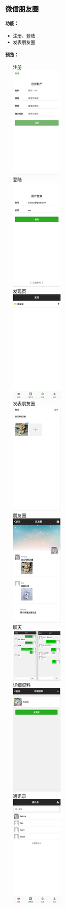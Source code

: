 <h2>微信朋友圈</h2>
<h4>功能：</h4>
<ul>
    <li>注册、登陆</li>
    <li>发表朋友圈</li>
</ul>

<h4>预览：</h4>
<ul type="none">
    <li>
    <div>注册</div>
    <img width="150" src="./imgs/注册.png">
    </li>
    <li>
    <div>登陆</div>
    <img width="150" src="./imgs/登陆.png">
    </li>
    <li>
    <div>发现页</div>
    <img width="150" src="./imgs/发现.png">
    </li>
    <li>
    <div>发表朋友圈</div>
    <img width="150" src="./imgs/发表.png">
    </li>
    <li>
    <div>朋友圈</div>
    <img width="150" src="./imgs/朋友圈2.png">
    </li>
    <li>
    <div>聊天</div>
    <img width="150" src="./imgs/聊天.png">
    </li>
    <li>
    <div>详细资料</div>
    <img width="150" src="./imgs/详细资料.png">
    </li>
    <li>
    <div>通讯录</div>
    <img width="150" src="./imgs/通讯录.png">
    </li>
</ul>
